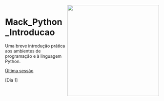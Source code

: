 <img src="http://meusite.mackenzie.br/rogerio/mackenzie_logo/UPM.2_horizontal_vermelho.jpg" width=300, align="right"> 

# Mack_Python_Introducao
Uma breve introdução prática aos ambientes de programação e à linguagem Python.

[Última sessão](https://github.com/Rogerio-mack/Mack_Python_Introducao/blob/main/s2022Jan.md)

[Dia 1]


